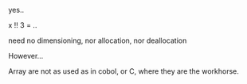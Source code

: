 yes..

x !! 3 = ..

need no dimensioning, nor allocation, nor deallocation

However…

 Array are not as used as in cobol, or C, where they are the workhorse.